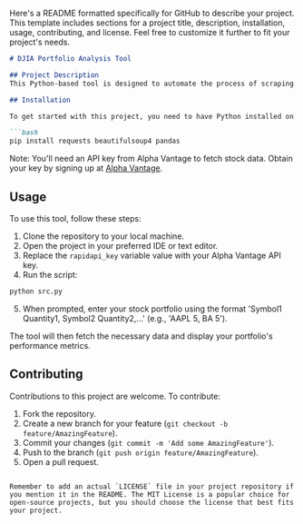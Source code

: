 Here's a README formatted specifically for GitHub to describe your project. This template includes sections for a project title, description, installation, usage, contributing, and license. Feel free to customize it further to fit your project's needs.

```markdown
# DJIA Portfolio Analysis Tool

## Project Description
This Python-based tool is designed to automate the process of scraping Dow Jones Industrial Average (DJIA) stock symbols and their industries from Wikipedia. It integrates with the Alpha Vantage API to fetch historical stock data, enabling users to analyze their stock portfolio's performance. The tool calculates key portfolio metrics, such as mean daily return, standard deviation of daily returns, and cumulative returns.

## Installation

To get started with this project, you need to have Python installed on your system. Then, you can follow these steps to install the necessary libraries:

```bash
pip install requests beautifulsoup4 pandas
```

Note: You'll need an API key from Alpha Vantage to fetch stock data. Obtain your key by signing up at [Alpha Vantage](https://www.alphavantage.co/).

## Usage

To use this tool, follow these steps:

1. Clone the repository to your local machine.
2. Open the project in your preferred IDE or text editor.
3. Replace the `rapidapi_key` variable value with your Alpha Vantage API key.
4. Run the script:

```bash
python src.py
```

5. When prompted, enter your stock portfolio using the format 'Symbol1 Quantity1, Symbol2 Quantity2,...' (e.g., 'AAPL 5, BA 5').

The tool will then fetch the necessary data and display your portfolio's performance metrics.

## Contributing

Contributions to this project are welcome. To contribute:

1. Fork the repository.
2. Create a new branch for your feature (`git checkout -b feature/AmazingFeature`).
3. Commit your changes (`git commit -m 'Add some AmazingFeature'`).
4. Push to the branch (`git push origin feature/AmazingFeature`).
5. Open a pull request.

```

Remember to add an actual `LICENSE` file in your project repository if you mention it in the README. The MIT License is a popular choice for open-source projects, but you should choose the license that best fits your project.
